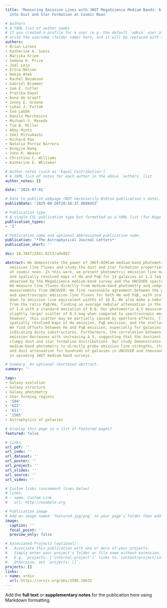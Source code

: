 ```yaml
---
title: 'Measuring Emission Lines with JWST MegaScience Medium Bands: A New Window
  into Dust and Star Formation at Cosmic Noon'

# Authors
# A YAML list of author names
# If you created a profile for a user (e.g. the default `admin` user at `content/authors/admin/`), 
# write the username (folder name) here, and it will be replaced with their full name and linked to their profile.
authors:
- Brian Lorenz
- Katherine A. Suess
- Mariska Kriek
- Sedona H. Price
- Joel Leja
- Erica Nelson
- Hakim Atek
- Rachel Bezanson
- Gabriel Brammer
- Sam E. Cutler
- Pratika Dayal
- Anna de Graaff
- Jenny E. Greene
- Lukas J. Furtak
- Ivo Labbé
- Danilo Marchesini
- Michael V. Maseda
- Tim B. Miller
- Abby Mintz
- Ikki Mitsuhashi
- Richard Pan
- Natalia Porraz Barrera
- Bingjie Wang
- John R. Weaver
- Christina C. Williams
- Katherine E. Whitaker

# Author notes (such as 'Equal Contribution')
# A YAML list of notes for each author in the above `authors` list
author_notes: []

date: '2025-07-01'

# Date to publish webpage (NOT necessarily Bibtex publication's date).
publishDate: '2025-08-26T20:16:37.860845Z'

# Publication type.
# A single CSL publication type but formatted as a YAML list (for Hugo requirements).
publication_types:
- '2'

# Publication name and optional abbreviated publication name.
publication: '*The Astrophysical Journal Letters*'
publication_short: ''

doi: 10.3847/2041-8213/ade887

abstract: We demonstrate the power of JWST-NIRCam medium-band photometry to measure
  emission line fluxes and study the dust and star formation properties of galaxies
  at cosmic noon. In this work, we present photometric emission line measurements
  and spatially resolved maps of Hα and Paβ for 14 galaxies at 1.3 leq z leq 2.4,
  observed by the MegaScience medium-band survey and the UNCOVER spectroscopic survey.
  We measure line fluxes directly from medium-band photometry and compare with spectroscopic
  measurements from UNCOVER. We find reasonable agreement between the photometric
  and spectroscopic emission line fluxes for both Hα and Paβ, with scatter <0.15 dex
  down to emission line equivalent widths of 10 ̊A. We also make a nebular dust measurement
  from the ratio Paβ/Hα, finding an average nebular attenuation in the V band, A_V,
  of 1.4 with a standard deviation of 0.8. Our photometric A_V measurements show a
  slightly larger scatter of 0.5 mag when compared to spectroscopic measurements;
  however, this scatter may be partially caused by aperture effects. Finally, we produce
  spatially resolved maps of Hα emission, Paβ emission, and the stellar continuum.
  We find offsets between Hα and Paβ emission, especially for galaxies with high A_V,
  indicating dusty substructures. Furthermore, the correlation between Hα and continuum
  emission decreases with increasing A_V, suggesting that the dustiest objects have
  clumpy dust and star formation distributions. Our study demonstrates the power of
  medium-band photometry to directly probe emission line strengths, star formation,
  and dust attenuation for hundreds of galaxies in UNCOVER and thousands of galaxies
  in upcoming JWST medium-band surveys.

# Summary. An optional shortened abstract.
summary: ''

tags:
- Galaxy evolution
- Galaxy structure
- Galaxy photometry
- Star forming regions
- '594'
- '622'
- '611'
- '1565'
- Astrophysics of galaxies

# Display this page in a list of Featured pages?
featured: false

# Links
url_pdf: ''
url_code: ''
url_dataset: ''
url_poster: ''
url_project: ''
url_slides: ''
url_source: ''
url_video: ''

# Custom links (uncomment lines below)
# links:
# - name: Custom Link
#   url: http://example.org

# Publication image
# Add an image named `featured.jpg/png` to your page's folder then add a caption below.
image:
  caption: ''
  focal_point: ''
  preview_only: false

# Associated Projects (optional).
#   Associate this publication with one or more of your projects.
#   Simply enter your project's folder or file name without extension.
#   E.g. `projects: ['internal-project']` links to `content/project/internal-project/index.md`.
#   Otherwise, set `projects: []`.
projects: []
links:
- name: arXiv
  url: https://arxiv.org/abs/2505.10632
---
```


Add the **full text** or **supplementary notes** for the publication here using Markdown formatting.
